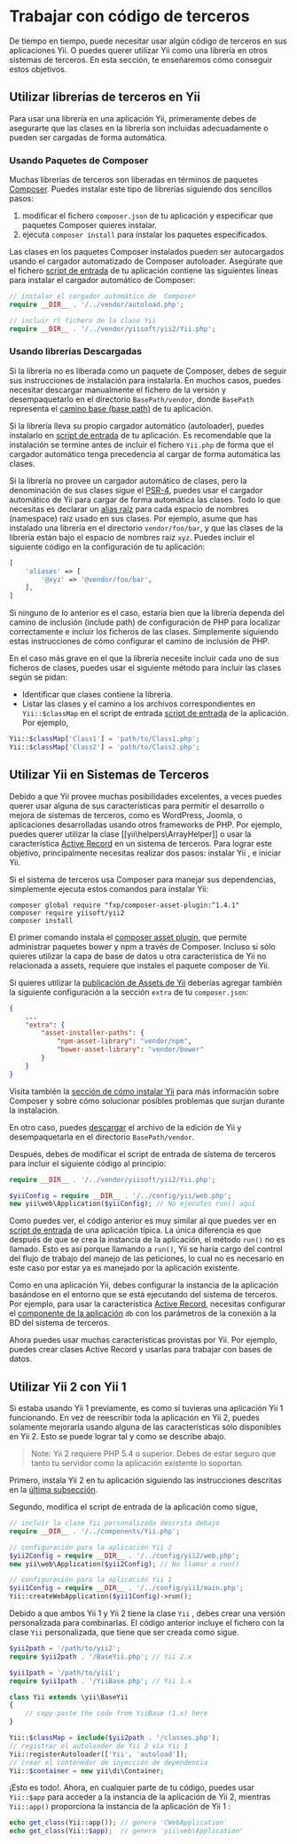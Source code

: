 Trabajar con código de terceros
===============================

De tiempo en tiempo, puede necesitar usar algún código de terceros en sus aplicaciones Yii. O puedes querer
utilizar Yii como una librería en otros sistemas de terceros. En esta sección, te enseñaremos cómo conseguir estos objetivos.


Utilizar librerías de terceros en Yii <span id="using-libs-in-yii"></span>
-------------------------------------

Para usar una librería en una aplicación Yii, primeramente debes de asegurarte que las clases en la librería
son incluidas adecuadamente o pueden ser cargadas de forma automática.

### Usando Paquetes de Composer <span id="using-composer-packages"></span>

Muchas librerías de terceros son liberadas en términos de paquetes [Composer](https://getcomposer.org/).
Puedes instalar este tipo de librerías siguiendo dos sencillos pasos:

1. modificar el fichero `composer.json` de tu aplicación y especificar que paquetes Composer quieres instalar.
2. ejecuta `composer install` para instalar los paquetes especificados.

Las clases en los paquetes Composer instalados pueden ser autocargados usando el cargador automatizado de Composer autoloader.
Asegúrate que el fichero [script de entrada](structure-entry-scripts.md) de tu aplicación contiene las siguientes líneas
para instalar el cargador automático de Composer:

```php
// instalar el cargador automático de  Composer
require __DIR__ . '/../vendor/autoload.php';

// incluir rl fichero de la clase Yii
require __DIR__ . '/../vendor/yiisoft/yii2/Yii.php';
```

### Usando librerías Descargadas <span id="using-downloaded-libs"></span>

Si la librería no es liberada como un paquete de Composer, debes de seguir sus instrucciones de instalación para instalarla.
En muchos casos, puedes necesitar descargar manualmente el fichero de la versión y desempaquetarlo en el directorio `BasePath/vendor`,
donde `BasePath` representa el [camino base (base path)](structure-applications.md#basePath) de tu aplicación.

Si la librería lleva su propio cargador automático (autoloader), puedes instalarlo en [script de entrada](structure-entry-scripts.md) de tu aplicación.
Es recomendable que la instalación se  termine antes de incluir el fichero `Yii.php` de forma que el cargador automático tenga precedencia al cargar
de forma automática las clases.

Si la librería no provee un cargador automático de clases, pero la denominación de sus clases sigue el [PSR-4](http://www.php-fig.org/psr/psr-4/),
puedes usar el cargador automático de Yii para cargar de forma automática las clases. Todo lo que necesitas
es declarar un [alias raíz](concept-aliases.md#defining-aliases) para cada espacio de nombres (namespace) raiz usado en sus clases. Por ejemplo,
asume que has instalado una librería en el directorio `vendor/foo/bar`, y que las clases de la librería están bajo el espacio de nombres raiz `xyz`.
Puedes incluir el siguiente código en la configuración de tu aplicación:

```php
[
    'aliases' => [
        '@xyz' => '@vendor/foo/bar',
    ],
]
```

Si ninguno de lo anterior es el caso, estaría bien que la librería dependa del camino de inclusión (include path) de configuración de PHP
para localizar correctamente e incluir los ficheros  de las clases. Simplemente siguiendo estas instrucciones de cómo configurar el camino de inclusión de PHP.

En el caso más grave en el que la librería necesite incluir cada uno de sus ficheros de clases, puedes usar el siguiente método
para incluir las clases según se pidan:

* Identificar que clases contiene la librería.
* Listar las clases y el camino a los archivos correspondientes en `Yii::$classMap`  en el script de entrada [script de entrada](structure-entry-scripts.md)
  de la aplicación. Por ejemplo,
```php
Yii::$classMap['Class1'] = 'path/to/Class1.php';
Yii::$classMap['Class2'] = 'path/to/Class2.php';
```


Utilizar Yii en Sistemas de Terceros <span id="using-yii-in-others"></span>
------------------------------------

Debido a que Yii provee muchas posibilidades excelentes, a veces puedes querer usar alguna de sus características para permitir
el desarrollo o mejora de sistemas de terceros, como es WordPress, Joomla, o aplicaciones desarrolladas usando otros frameworks de PHP.
Por ejemplo, puedes querer utilizar la clase [[yii\helpers\ArrayHelper]] o usar la característica [Active Record](db-active-record.md)
en un sistema de terceros. Para lograr este objetivo, principalmente necesitas realizar dos pasos:
instalar Yii , e iniciar  Yii.

Si el sistema de terceros usa Composer para manejar sus dependencias, simplemente ejecuta estos comandos
para instalar Yii:

    composer global require "fxp/composer-asset-plugin:^1.4.1"
    composer require yiisoft/yii2
    composer install

El primer comando instala el [composer asset plugin](https://github.com/fxpio/composer-asset-plugin),
que permite administrar paquetes bower y npm a través de Composer. Incluso si sólo quieres utilizar la capa de base de datos
u otra característica de Yii no relacionada a assets, requiere que instales el paquete composer de Yii.

Si quieres utilizar la [publicación de Assets de Yii](structure-assets.md) deberías agregar también la siguiente configuración
a la sección `extra` de tu `composer.json`:

```json
{
    ...
    "extra": {
        "asset-installer-paths": {
            "npm-asset-library": "vendor/npm",
            "bower-asset-library": "vendor/bower"
        }
    }
}
```

Visita también la [sección de cómo instalar Yii](start-installation.md#installing-via-composer) para más información
sobre Composer y sobre cómo solucionar posibles problemas que surjan durante la instalación.

En otro caso, puedes [descargar](https://www.yiiframework.com/download/) el archivo de la edición de Yii
y desempaquetarla en el directorio `BasePath/vendor`.

Después, debes de modificar el script de entrada de sistema de terceros para incluir el siguiente código al principio:

```php
require __DIR__ . '/../vendor/yiisoft/yii2/Yii.php';

$yiiConfig = require __DIR__ . '/../config/yii/web.php';
new yii\web\Application($yiiConfig); // No ejecutes run() aquí
```

Como puedes ver, el código anterior es muy similar al que puedes ver en [script de entrada](structure-entry-scripts.md)
de una aplicación típica. La única diferencia es que después de que se crea la instancia de la aplicación, el método `run()` no es llamado.
Esto es así porque llamando a `run()`, Yii se haría cargo del control del flujo de trabajo del manejo de las peticiones,
lo cual no es necesario en este caso por estar ya es manejado por la aplicación existente.

Como en una aplicación Yii, debes configurar la instancia de la aplicación basándose en el entorno que se está
ejecutando del sistema de terceros. Por ejemplo, para usar la característica [Active Record](db-active-record.md), necesitas configurar
el [componente de la aplicación](structure-application-components.md) `db` con los parámetros de la conexión a la BD del sistema de terceros.

Ahora puedes usar muchas características provistas por Yii. Por ejemplo, puedes crear clases Active Record y usarlas
para trabajar con bases de datos.


Utilizar Yii 2 con Yii 1 <span id="using-both-yii2-yii1"></span>
------------------------

Si estaba usando Yii 1 previamente, es como si tuvieras una aplicación Yii 1 funcionando. En vez de reescribir
toda la aplicación en Yii 2, puedes solamente mejorarla usando alguna de las características sólo disponibles en Yii 2.
Esto se puede lograr tal y como se describe abajo.

> Note: Yii 2 requiere PHP 5.4 o superior. Debes de estar seguro que tanto tu servidor como la aplicación
> existente lo soportan.

Primero, instala Yii 2 en tu aplicación siguiendo las instrucciones descritas en la [última subsección](#using-yii-in-others).

Segundo, modifica el script de entrada de la aplicación como sigue,

```php
// incluir la clase Yii personalizada descrita debajo
require __DIR__ . '/../components/Yii.php';

// configuración para la aplicación Yii 2
$yii2Config = require __DIR__ . '/../config/yii2/web.php';
new yii\web\Application($yii2Config); // No llamar a run()

// configuración para la aplicación Yii 1
$yii1Config = require __DIR__ . '/../config/yii1/main.php';
Yii::createWebApplication($yii1Config)->run();
```

Debido a que ambos Yii 1 y Yii 2 tiene la clase `Yii` , debes crear una versión personalizada para combinarlas.
El código anterior incluye el fichero con la clase `Yii` personalizada, que tiene que ser creada como sigue.

```php
$yii2path = '/path/to/yii2';
require $yii2path . '/BaseYii.php'; // Yii 2.x

$yii1path = '/path/to/yii1';
require $yii1path . '/YiiBase.php'; // Yii 1.x

class Yii extends \yii\BaseYii
{
    // copy-paste the code from YiiBase (1.x) here
}

Yii::$classMap = include($yii2path . '/classes.php');
// registrar el autoloader de Yii 2 vía Yii 1
Yii::registerAutoloader(['Yii', 'autoload']);
// crear el contenedor de inyección de dependencia
Yii::$container = new yii\di\Container;
```

¡Esto es todo!. Ahora, en cualquier parte de tu código, puedes usar `Yii::$app` para acceder a la instancia de la aplicación de Yii 2,
mientras `Yii::app()` proporciona la instancia de la aplicación de  Yii 1 :

```php
echo get_class(Yii::app()); // genera 'CWebApplication'
echo get_class(Yii::$app);  // genera 'yii\web\Application'
```

